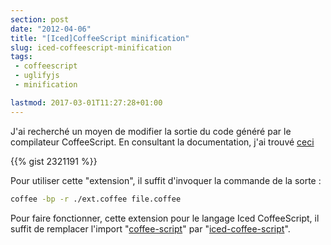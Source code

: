 ```yaml
---
section: post
date: "2012-04-06"
title: "[Iced]CoffeeScript minification"
slug: iced-coffeescript-minification
tags:
 - coffeescript
 - uglifyjs
 - minification

lastmod: 2017-03-01T11:27:28+01:00
---
```


J'ai recherché un moyen de modifier la sortie du code généré par le compilateur CoffeeScript. En consultant la documentation, j'ai trouvé [ceci](https://github.com/jashkenas/coffee-script/wiki/%5BExtensibility%5D-Hooking-into-the-Command-Line-Compiler)

{{% gist 2321191 %}}

Pour utiliser cette "extension", il suffit d'invoquer la commande de la sorte :

``` sh
coffee -bp -r ./ext.coffee file.coffee
```

Pour faire fonctionner, cette extension pour le langage Iced CoffeeScript, il suffit de remplacer l'import "[coffee-script](http://coffeescript.org/)" par "[iced-coffee-script](http://maxtaco.github.com/coffee-script/)".
